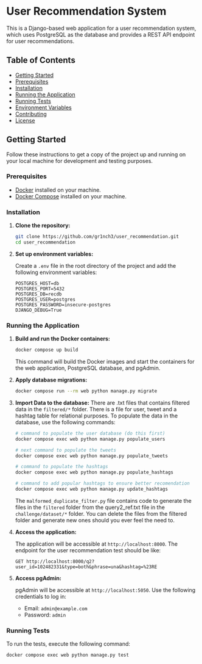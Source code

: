 # User Recommendation System

This is a Django-based web application for a user recommendation system, which uses PostgreSQL as the database and provides a REST API endpoint for user recommendations.

## Table of Contents

- [Getting Started](#getting-started)
- [Prerequisites](#prerequisites)
- [Installation](#installation)
- [Running the Application](#running-the-application)
- [Running Tests](#running-tests)
- [Environment Variables](#environment-variables)
- [Contributing](#contributing)
- [License](#license)

## Getting Started

Follow these instructions to get a copy of the project up and running on your local machine for development and testing purposes.

### Prerequisites

- [Docker](https://www.docker.com/products/docker-desktop) installed on your machine.
- [Docker Compose](https://docs.docker.com/compose/install/) installed on your machine.

### Installation

1. **Clone the repository:**
    ```bash
    git clone https://github.com/gr1nch3/user_recommendation.git
    cd user_recommendation
    ```

2. **Set up environment variables:**

    Create a `.env` file in the root directory of the project and add the following environment variables:

    ```env
    POSTGRES_HOST=db
    POSTGRES_PORT=5432
    POSTGRES_DB=recdb
    POSTGRES_USER=postgres
    POSTGRES_PASSWORD=insecure-postgres
    DJANGO_DEBUG=True
    ```

### Running the Application

1. **Build and run the Docker containers:**
    ```bash
    docker compose up build
    ```

    This command will build the Docker images and start the containers for the web application, PostgreSQL database, and pgAdmin.

2. **Apply database migrations:**
    ```bash
    docker compose run --rm web python manage.py migrate
    ```

3. **Import Data to the database:**
	There are .txt files that contains filtered data in the  `filtered/*` folder. There is a file for user, tweet and a hashtag table for relational purposes. To populate the data in the database, use the following commands:
	```bash
	# command to populate the user database (do this first)
	docker compose exec web python manage.py populate_users
	
	# next command to populate the tweets
	docker compose exec web python manage.py populate_tweets

	# command to populate the hashtags
	docker compose exec web python manage.py populate_hashtags

	# command to add popular hashtags to ensure better recomendation
	docker compose exec web python manage.py update_hashtags
	```
	
	The `malformed_duplicate_filter.py` file contains code to generate the files in the `filtered` folder from the query2_ref.txt file in the `challenge/dataset/*`	folder.  You can delete the files from the filtered folder and generate new ones should you ever feel the need to.

5. **Access the application:**

    The application will be accessible at `http://localhost:8000`.
	The endpoint for the user recommendation test should be like:
	```
	GET http://localhost:8000/q2?user_id=102482331&type=both&phrase=una&hashtag=%23RE
	```

5. **Access pgAdmin:**

    pgAdmin will be accessible at `http://localhost:5050`. Use the following credentials to log in:
    - Email: `admin@example.com`
    - Password: `admin`

### Running Tests

To run the tests, execute the following command:
```bash
docker compose exec web python manage.py test
```
